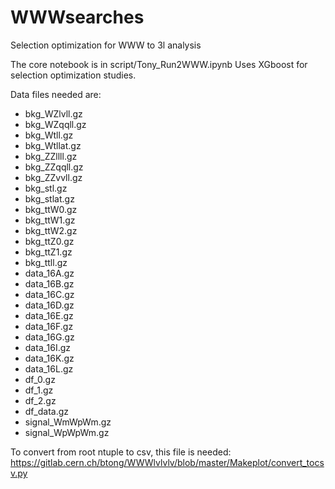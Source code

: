 # WWWsearches
Selection optimization for WWW to 3l analysis

The core notebook is in script/Tony_Run2WWW.ipynb
Uses XGboost for selection optimization studies.

Data files needed are:
- bkg_WZlvll.gz
- bkg_WZqqll.gz
- bkg_Wtll.gz
- bkg_Wtllat.gz
- bkg_ZZllll.gz
- bkg_ZZqqll.gz
- bkg_ZZvvll.gz
- bkg_stl.gz
- bkg_stlat.gz
- bkg_ttW0.gz
- bkg_ttW1.gz
- bkg_ttW2.gz
- bkg_ttZ0.gz
- bkg_ttZ1.gz
- bkg_ttll.gz
- data_16A.gz
- data_16B.gz
- data_16C.gz
- data_16D.gz
- data_16E.gz
- data_16F.gz
- data_16G.gz
- data_16I.gz
- data_16K.gz
- data_16L.gz
- df_0.gz
- df_1.gz
- df_2.gz
- df_data.gz
- signal_WmWpWm.gz
- signal_WpWpWm.gz

To convert from root ntuple to csv, this file is needed:
https://gitlab.cern.ch/btong/WWWlvlvlv/blob/master/Makeplot/convert_tocsv.py